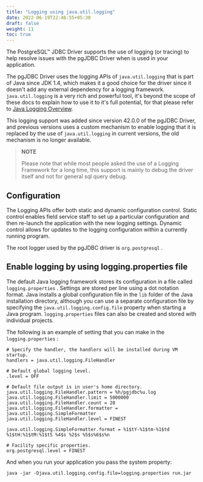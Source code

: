 ```yaml
---
title: "Logging using java.util.logging"
date: 2022-06-19T22:46:55+05:30
draft: false
weight: 11
toc: true
---
```


The PostgreSQL™ JDBC Driver supports the use of logging (or tracing) to help resolve issues with the
pgJDBC Driver when is used in your application.

The pgJDBC Driver uses the logging APIs of `java.util.logging` that is part of Java since JDK 1.4, which makes it a good choice for the driver since it doesn't add any external dependency for a logging framework. `java.util.logging` is a very rich and powerful tool, it's beyond the scope of these docs to explain how to use it to it's full potential, for that please refer to [Java Logging Overview](https://docs.oracle.com/javase/8/docs/technotes/guides/logging/overview.html).

This logging support was added since version 42.0.0 of the pgJDBC Driver, and previous versions uses a custom mechanism to enable logging that it is replaced by the use of `java.util.logging` in current versions, the old mechanism is no longer available.

> **NOTE**
>
> Please note that while most people asked the use of a Logging Framework for a long time, this support is mainly to debug the driver itself and not for general sql query debug.

## Configuration

The Logging APIs offer both static and dynamic configuration control. Static control enables field service staff to set up a particular configuration and then re-launch the application with the new logging settings. Dynamic control allows for updates to the logging configuration within a currently running program.

The root logger used by the pgJDBC driver is `org.postgresql` .

## Enable logging by using logging.properties file

The default Java logging framework stores its configuration in a file called `logging.properties` . Settings are stored per line using a dot notation format. Java installs a global configuration file in the `lib` folder of the Java installation directory, although you can use a separate configuration file by specifying the `java.util.logging.config.file` property when starting a Java program. `logging.properties` files can also be created and stored with individual projects.

The following is an example of setting that you can make in the `logging.properties` :

```properties
# Specify the handler, the handlers will be installed during VM startup.
handlers = java.util.logging.FileHandler

# Default global logging level.
.level = OFF

# Default file output is in user's home directory.
java.util.logging.FileHandler.pattern = %h/pgjdbc%u.log
java.util.logging.FileHandler.limit = 5000000
java.util.logging.FileHandler.count = 20
java.util.logging.FileHandler.formatter = java.util.logging.SimpleFormatter
java.util.logging.FileHandler.level = FINEST

java.util.logging.SimpleFormatter.format = %1$tY-%1$tm-%1$td %1$tH:%1$tM:%1$tS %4$s %2$s %5$s%6$s%n

# Facility specific properties.
org.postgresql.level = FINEST
```

And when you run your application you pass the system property:

`java -jar -Djava.util.logging.config.file=logging.properties run.jar`
